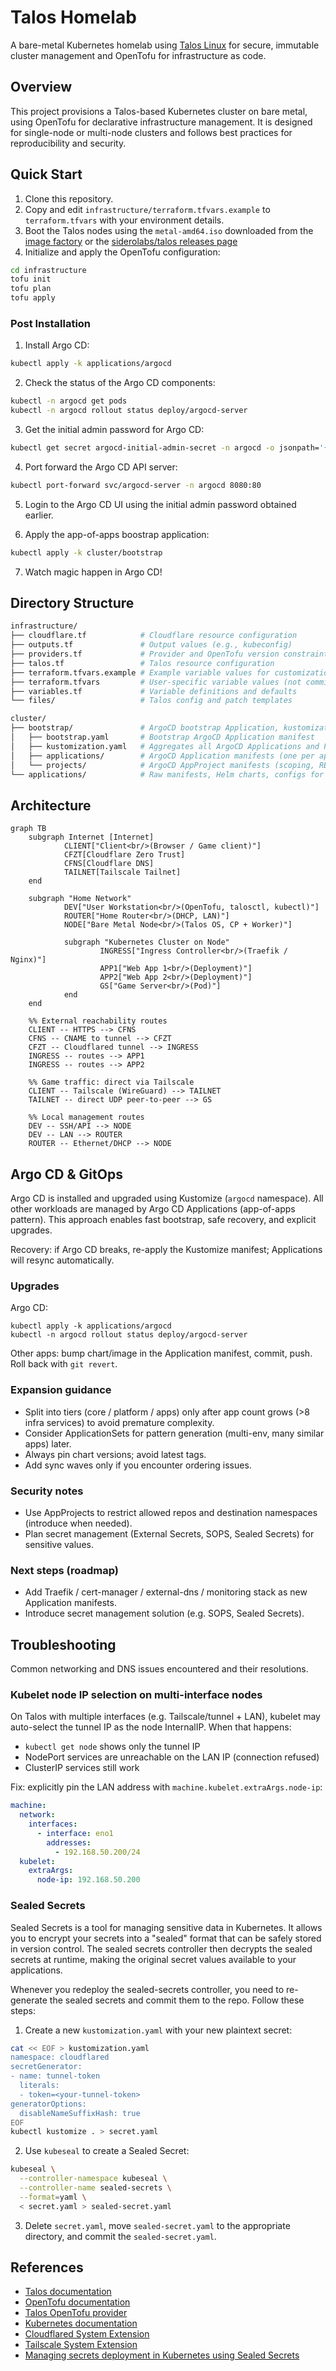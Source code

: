 # Talos Homelab

A bare-metal Kubernetes homelab using [Talos Linux](https://www.talos.dev/docs/) for secure, immutable cluster management and OpenTofu for infrastructure as code.

## Overview

This project provisions a Talos-based Kubernetes cluster on bare metal, using OpenTofu for declarative infrastructure management. It is designed for single-node or multi-node clusters and follows best practices for reproducibility and security.

## Quick Start

1. Clone this repository.
2. Copy and edit `infrastructure/terraform.tfvars.example` to `terraform.tfvars` with your environment details.
3. Boot the Talos nodes using the `metal-amd64.iso` downloaded from the [image factory](https://factory.talos.dev/) or the [siderolabs/talos releases page](https://github.com/siderolabs/talos/releases)
4. Initialize and apply the OpenTofu configuration:

```sh
cd infrastructure
tofu init
tofu plan
tofu apply
```

### Post Installation

1. Install Argo CD:

```sh
kubectl apply -k applications/argocd
```

2. Check the status of the Argo CD components:

```sh
kubectl -n argocd get pods
kubectl -n argocd rollout status deploy/argocd-server
```

3. Get the initial admin password for Argo CD:

```sh
kubectl get secret argocd-initial-admin-secret -n argocd -o jsonpath='{.data.password}' | base64 -d
```

4. Port forward the Argo CD API server:

```sh
kubectl port-forward svc/argocd-server -n argocd 8080:80
```

5. Login to the Argo CD UI using the initial admin password obtained earlier.

6. Apply the app-of-apps boostrap application:

```sh
kubectl apply -k cluster/bootstrap
```

7. Watch magic happen in Argo CD!

## Directory Structure

```sh
infrastructure/
├── cloudflare.tf            # Cloudflare resource configuration
├── outputs.tf               # Output values (e.g., kubeconfig)
├── providers.tf             # Provider and OpenTofu version constraints
├── talos.tf                 # Talos resource configuration
├── terraform.tfvars.example # Example variable values for customization
├── terraform.tfvars         # User-specific variable values (not committed)
├── variables.tf             # Variable definitions and defaults
└── files/                   # Talos config and patch templates

cluster/
├── bootstrap/               # ArgoCD bootstrap Application, kustomization, aggregation
│   ├── bootstrap.yaml       # Bootstrap ArgoCD Application manifest
│   ├── kustomization.yaml   # Aggregates all ArgoCD Applications and Projects
│   ├── applications/        # ArgoCD Application manifests (one per app)
│   └── projects/            # ArgoCD AppProject manifests (scoping, RBAC, repo/namespace restrictions)
└── applications/            # Raw manifests, Helm charts, configs for individual workloads
```

## Architecture

```mermaid
graph TB
	subgraph Internet [Internet]
			CLIENT["Client<br/>(Browser / Game client)"]
			CFZT[Cloudflare Zero Trust]
			CFNS[Cloudflare DNS]
			TAILNET[Tailscale Tailnet]
	end

	subgraph "Home Network"
			DEV["User Workstation<br/>(OpenTofu, talosctl, kubectl)"]
			ROUTER["Home Router<br/>(DHCP, LAN)"]
			NODE["Bare Metal Node<br/>(Talos OS, CP + Worker)"]

			subgraph "Kubernetes Cluster on Node"
					INGRESS["Ingress Controller<br/>(Traefik / Nginx)"]
					APP1["Web App 1<br/>(Deployment)"]
					APP2["Web App 2<br/>(Deployment)"]
					GS["Game Server<br/>(Pod)"]
			end
	end

	%% External reachability routes
	CLIENT -- HTTPS --> CFNS
	CFNS -- CNAME to tunnel --> CFZT
	CFZT -- Cloudflared tunnel --> INGRESS
	INGRESS -- routes --> APP1
	INGRESS -- routes --> APP2

	%% Game traffic: direct via Tailscale
	CLIENT -- Tailscale (WireGuard) --> TAILNET
	TAILNET -- direct UDP peer-to-peer --> GS

	%% Local management routes
	DEV -- SSH/API --> NODE
	DEV -- LAN --> ROUTER
	ROUTER -- Ethernet/DHCP --> NODE
```

## Argo CD & GitOps

Argo CD is installed and upgraded using Kustomize (`argocd` namespace). All other workloads are managed by Argo CD Applications (app-of-apps pattern). This approach enables fast bootstrap, safe recovery, and explicit upgrades.

Recovery: if Argo CD breaks, re-apply the Kustomize manifest; Applications will resync automatically.

### Upgrades

Argo CD:
```
kubectl apply -k applications/argocd
kubectl -n argocd rollout status deploy/argocd-server
```
Other apps: bump chart/image in the Application manifest, commit, push. Roll back with `git revert`.

### Expansion guidance
- Split into tiers (core / platform / apps) only after app count grows (>8 infra services) to avoid premature complexity.
- Consider ApplicationSets for pattern generation (multi-env, many similar apps) later.
- Always pin chart versions; avoid latest tags.
- Add sync waves only if you encounter ordering issues.

### Security notes
- Use AppProjects to restrict allowed repos and destination namespaces (introduce when needed).
- Plan secret management (External Secrets, SOPS, Sealed Secrets) for sensitive values.

### Next steps (roadmap)
- Add Traefik / cert-manager / external-dns / monitoring stack as new Application manifests.
- Introduce secret management solution (e.g. SOPS, Sealed Secrets).

## Troubleshooting

Common networking and DNS issues encountered and their resolutions.

### Kubelet node IP selection on multi-interface nodes

On Talos with multiple interfaces (e.g. Tailscale/tunnel + LAN), kubelet may auto-select the tunnel IP as the node InternalIP. When that happens:
- `kubectl get node` shows only the tunnel IP
- NodePort services are unreachable on the LAN IP (connection refused)
- ClusterIP services still work

Fix: explicitly pin the LAN address with `machine.kubelet.extraArgs.node-ip`:

```yaml
machine:
  network:
    interfaces:
      - interface: eno1
        addresses:
          - 192.168.50.200/24
  kubelet:
    extraArgs:
      node-ip: 192.168.50.200
```

### Sealed Secrets

Sealed Secrets is a tool for managing sensitive data in Kubernetes. It allows you to encrypt your secrets into a "sealed" format that can be safely stored in version control. The sealed secrets controller then decrypts the sealed secrets at runtime, making the original secret values available to your applications.

Whenever you redeploy the sealed-secrets controller, you need to re-generate the sealed secrets and commit them to the repo. Follow these steps:

1. Create a new `kustomization.yaml` with your new plaintext secret:

```bash
cat << EOF > kustomization.yaml
namespace: cloudflared
secretGenerator:
- name: tunnel-token
  literals:
  - token=<your-tunnel-token>
generatorOptions:
  disableNameSuffixHash: true
EOF
kubectl kustomize . > secret.yaml
```

2. Use `kubeseal` to create a Sealed Secret:

```bash
kubeseal \
  --controller-namespace kubeseal \
  --controller-name sealed-secrets \
  --format=yaml \
  < secret.yaml > sealed-secret.yaml
```

3. Delete `secret.yaml`, move `sealed-secret.yaml` to the appropriate directory, and commit the `sealed-secret.yaml`.

## References

- [Talos documentation](https://www.talos.dev/docs/)
- [OpenTofu documentation](https://opentofu.org/docs/)
- [Talos OpenTofu provider](https://registry.opentofu.org/providers/siderolabs/talos/latest/docs)
- [Kubernetes documentation](https://kubernetes.io/docs/)
- [Cloudflared System Extension](https://github.com/siderolabs/extensions/blob/main/network/cloudflared/README.md)
- [Tailscale System Extension](https://github.com/siderolabs/extensions/blob/main/network/tailscale/README.md)
- [Managing secrets deployment in Kubernetes using Sealed Secrets](https://aws.amazon.com/blogs/opensource/managing-secrets-deployment-in-kubernetes-using-sealed-secrets/)
